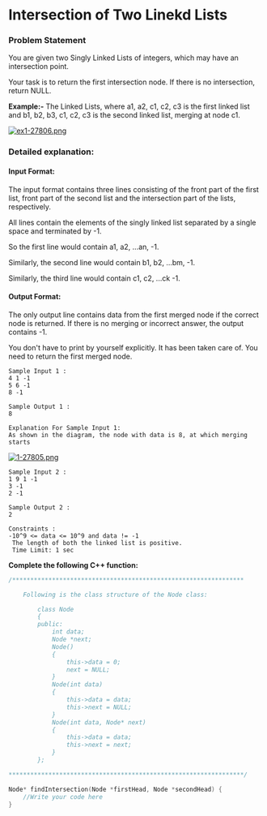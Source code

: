 # Intersection of Two Linekd Lists

### Problem Statement
You are given two Singly Linked Lists of integers, which may have an intersection point.

Your task is to return the first intersection node. If there is no intersection, return NULL.

**Example:-**
The Linked Lists, where a1, a2, c1, c2, c3 is the first linked list and b1, b2, b3, c1, c2, c3 is the second linked list, merging at node c1.

[![ex1-27806.png](https://i.postimg.cc/28KGmwYT/ex1-27806.png)](https://postimg.cc/kBWKvWBt)

### Detailed explanation:

#### Input Format:
The input format contains three lines consisting of the front part of the first list, front part of the second list and the intersection part of the lists, respectively.

All lines contain the elements of the singly linked list separated by a single space and terminated by -1.  

So the first line would contain
       a1, a2, ...an, -1. 

Similarly, the second line would contain
       b1, b2, ...bm, -1. 

Similarly, the third line would contain
       c1, c2, ...ck -1. 

#### Output Format:
The only output line contains data from the first merged node if the correct node is returned. If there is no merging or incorrect answer, the output contains -1.

You don't have to print by yourself explicitly. It has been taken care of. You need to return the first merged node.

```
Sample Input 1 :
4 1 -1
5 6 -1
8 -1

Sample Output 1 :
8

Explanation For Sample Input 1:
As shown in the diagram, the node with data is 8, at which merging starts
```
[![1-27805.png](https://i.postimg.cc/ydxWVFsX/1-27805.png)](https://postimg.cc/qhfpw6tz)
```
Sample Input 2 :
1 9 1 -1
3 -1
2 -1

Sample Output 2 :
2

Constraints :
-10^9 <= data <= 10^9 and data != -1
 The length of both the linked list is positive.
 Time Limit: 1 sec
```

**Complete the following C++ function:**
```c++
/****************************************************************

    Following is the class structure of the Node class:

        class Node
        {
        public:
            int data;
            Node *next;
            Node()
            {
                this->data = 0;
                next = NULL;
            }
            Node(int data)
            {
                this->data = data;
                this->next = NULL;
            }
            Node(int data, Node* next)
            {
                this->data = data;
                this->next = next;
            }
        };

*****************************************************************/

Node* findIntersection(Node *firstHead, Node *secondHead) {
    //Write your code here
}
```


